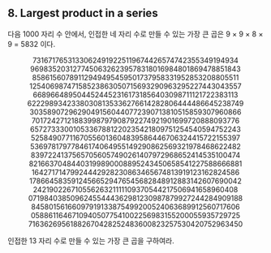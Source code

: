 ## 8. Largest product in a series

다음 1000 자리 수 안에서, 인접한 네 자리 수로 만들 수 있는 가장 큰 곱은 9 &times; 9 &times; 8 &times; 9 = 5832 이다.

<p align="center">
  73167176531330624919225119674426574742355349194934<br>
  96983520312774506326239578318016984801869478851843<br>
  85861560789112949495459501737958331952853208805511<br>
  12540698747158523863050715693290963295227443043557<br>
  66896648950445244523161731856403098711121722383113<br>
  62229893423380308135336276614282806444486645238749<br>
  30358907296290491560440772390713810515859307960866<br>
  70172427121883998797908792274921901699720888093776<br>
  65727333001053367881220235421809751254540594752243<br>
  52584907711670556013604839586446706324415722155397<br>
  53697817977846174064955149290862569321978468622482<br>
  83972241375657056057490261407972968652414535100474<br>
  82166370484403199890008895243450658541227588666881<br>
  16427171479924442928230863465674813919123162824586<br>
  17866458359124566529476545682848912883142607690042<br>
  24219022671055626321111109370544217506941658960408<br>
  07198403850962455444362981230987879927244284909188<br>
  84580156166097919133875499200524063689912560717606<br>
  05886116467109405077541002256983155200055935729725<br>
  71636269561882670428252483600823257530420752963450
</p>

인접한 13 자리 수로 만들 수 있는 가장 큰 곱을 구하여라.
